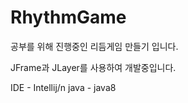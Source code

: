# RhythmGame

공부를 위해 진행중인 리듬게임 만들기 입니다.

JFrame과 JLayer를 사용하여 개발중입니다.

IDE - Intellij/n
java - java8
